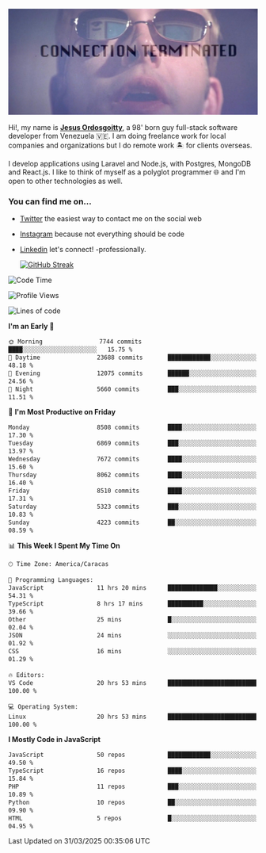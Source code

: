 ![hackers movie reference](./disconnected.jpg)

Hi!, my name is [**Jesus Ordosgoitty**](https://jodaz.dev), a 98' born guy full-stack software developer from Venezuela 🇻🇪. I am doing freelance work for local companies and organizations but I do remote work 🏝️ for clients overseas. 

I develop applications using Laravel and Node.js, with Postgres, MongoDB and React.js. I like to think of myself as a polyglot programmer 🌐 and I'm open to other technologies as well.

### You can find me on...

- [Twitter](https://twitter.com/jodaz_) the easiest way to contact me on the social web
- [Instagram](https://instagram.com/jodaz_) because not everything should be code
- [Linkedin](https://linkedin.com/in/jodaz) let's connect! -professionally.


    [![GitHub Streak](https://streak-stats.demolab.com?user=jodaz&theme=tokyonight)](https://git.io/streak-stats)

<!--START_SECTION:waka-->
![Code Time](http://img.shields.io/badge/Code%20Time-7%2C277%20hrs%2055%20mins-blue)

![Profile Views](http://img.shields.io/badge/Profile%20Views-0-blue)

![Lines of code](https://img.shields.io/badge/From%20Hello%20World%20I%27ve%20Written-83.3%20million%20lines%20of%20code-blue)

**I'm an Early 🐤** 

```text
🌞 Morning                7744 commits        ████░░░░░░░░░░░░░░░░░░░░░   15.75 % 
🌆 Daytime                23688 commits       ████████████░░░░░░░░░░░░░   48.18 % 
🌃 Evening                12075 commits       ██████░░░░░░░░░░░░░░░░░░░   24.56 % 
🌙 Night                  5660 commits        ███░░░░░░░░░░░░░░░░░░░░░░   11.51 % 
```
📅 **I'm Most Productive on Friday** 

```text
Monday                   8508 commits        ████░░░░░░░░░░░░░░░░░░░░░   17.30 % 
Tuesday                  6869 commits        ███░░░░░░░░░░░░░░░░░░░░░░   13.97 % 
Wednesday                7672 commits        ████░░░░░░░░░░░░░░░░░░░░░   15.60 % 
Thursday                 8062 commits        ████░░░░░░░░░░░░░░░░░░░░░   16.40 % 
Friday                   8510 commits        ████░░░░░░░░░░░░░░░░░░░░░   17.31 % 
Saturday                 5323 commits        ███░░░░░░░░░░░░░░░░░░░░░░   10.83 % 
Sunday                   4223 commits        ██░░░░░░░░░░░░░░░░░░░░░░░   08.59 % 
```


📊 **This Week I Spent My Time On** 

```text
🕑︎ Time Zone: America/Caracas

💬 Programming Languages: 
JavaScript               11 hrs 20 mins      ██████████████░░░░░░░░░░░   54.31 % 
TypeScript               8 hrs 17 mins       ██████████░░░░░░░░░░░░░░░   39.66 % 
Other                    25 mins             █░░░░░░░░░░░░░░░░░░░░░░░░   02.04 % 
JSON                     24 mins             ░░░░░░░░░░░░░░░░░░░░░░░░░   01.92 % 
CSS                      16 mins             ░░░░░░░░░░░░░░░░░░░░░░░░░   01.29 % 

🔥 Editors: 
VS Code                  20 hrs 53 mins      █████████████████████████   100.00 % 

💻 Operating System: 
Linux                    20 hrs 53 mins      █████████████████████████   100.00 % 
```

**I Mostly Code in JavaScript** 

```text
JavaScript               50 repos            ████████████░░░░░░░░░░░░░   49.50 % 
TypeScript               16 repos            ████░░░░░░░░░░░░░░░░░░░░░   15.84 % 
PHP                      11 repos            ███░░░░░░░░░░░░░░░░░░░░░░   10.89 % 
Python                   10 repos            ██░░░░░░░░░░░░░░░░░░░░░░░   09.90 % 
HTML                     5 repos             █░░░░░░░░░░░░░░░░░░░░░░░░   04.95 % 
```




 Last Updated on 31/03/2025 00:35:06 UTC
<!--END_SECTION:waka-->
